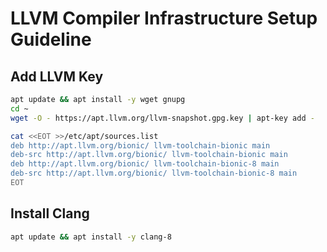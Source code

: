 # LLVM Compiler Infrastructure Setup Guideline

## Add LLVM Key

```sh
apt update && apt install -y wget gnupg
cd ~
wget -O - https://apt.llvm.org/llvm-snapshot.gpg.key | apt-key add -

cat <<EOT >>/etc/apt/sources.list
deb http://apt.llvm.org/bionic/ llvm-toolchain-bionic main
deb-src http://apt.llvm.org/bionic/ llvm-toolchain-bionic main
deb http://apt.llvm.org/bionic/ llvm-toolchain-bionic-8 main
deb-src http://apt.llvm.org/bionic/ llvm-toolchain-bionic-8 main
EOT
```


## Install Clang
```sh
apt update && apt install -y clang-8
```